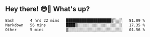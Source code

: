 ## Hey there! 😎👋 What's up?

<!--START_SECTION:waka-->

```txt
Bash       4 hrs 22 mins   ████████████████████▒░░░░   81.09 %
Markdown   56 mins         ████▒░░░░░░░░░░░░░░░░░░░░   17.35 %
Other      5 mins          ▒░░░░░░░░░░░░░░░░░░░░░░░░   01.56 %
```

<!--END_SECTION:waka-->
